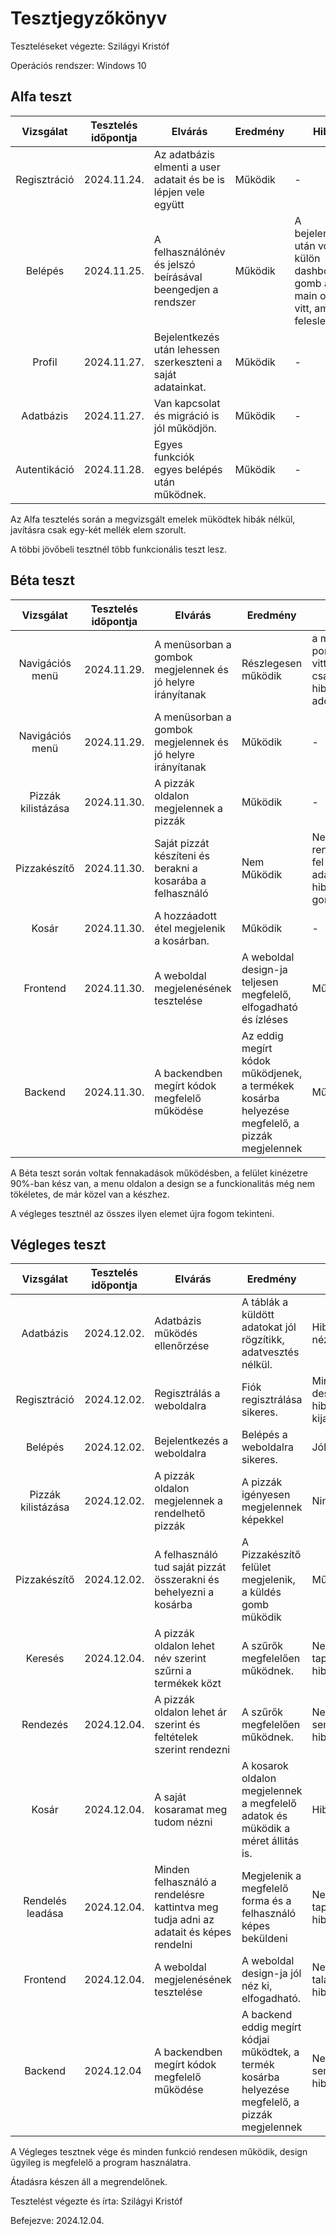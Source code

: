 # Tesztjegyzőkönyv

Teszteléseket végezte: Szilágyi Kristóf

Operációs rendszer: Windows 10


## Alfa teszt

| Vizsgálat | Tesztelés időpontja | Elvárás | Eredmény | Hibák |
| :---: | --- | --- | --- | --- |
| Regisztráció | 2024.11.24. | Az adatbázis elmenti a user adatait és be is lépjen vele együtt | Működik | - |
| Belépés | 2024.11.25. | A felhasználónév és jelszó beírásával beengedjen a rendszer | Működik | A bejelentkezés után volt egy külön dashboard gomb ami a main oldalra vitt, ami felesleges. |
| Profil | 2024.11.27. | Bejelentkezés után lehessen szerkeszteni a saját adatainkat. | Működik | - |
| Adatbázis | 2024.11.27. | Van kapcsolat és migráció is jól működjön.  | Működik | - |
| Autentikáció | 2024.11.28. | Egyes funkciók egyes belépés után működnek. | Működik | - |

Az Alfa tesztelés során a megvizsgált emelek müködtek hibák nélkül, javításra csak egy-két mellék elem szorult.

A többi jövőbeli tesztnél több funkcionális teszt lesz.

## Béta teszt

| Vizsgálat | Tesztelés időpontja | Elvárás | Eredmény | Hibák |
| :---: | --- | --- | --- | --- |
| Navigációs menü | 2024.11.29. | A menüsorban a gombok megjelennek és jó helyre irányítanak | Részlegesen működik | a menük pont nem vitt sehova csak hibakódot adott ki. |
| Navigációs menü | 2024.11.29. | A menüsorban a gombok megjelennek és jó helyre irányítanak | Működik | - |
| Pizzák kilistázása | 2024.11.30. | A pizzák oldalon megjelennek a pizzák  | Működik | - |
| Pizzakészítő | 2024.11.30. | Saját pizzát készíteni és berakni a kosarába a felhasználó | Nem Működik | Nem rendsen tölti fel az adatbázisba, hibás a gombja. |
| Kosár | 2024.11.30. | A hozzáadott étel megjelenik a kosárban. | Működik | - |
| Frontend | 2024.11.30. | A weboldal megjelenésének tesztelése | A weboldal design-ja teljesen megfelelő, elfogadható és ízléses | Működik | A bejelentkezés után dashboard gomb mindig ott van, register résznél egy másik nagy logó lóg bele a képbe, de attól függetlenül működik. |
| Backend | 2024.11.30. | A backendben megírt kódok megfelelő működése | Az eddig megírt kódok működjenek, a termékek kosárba helyezése megfelelő, a pizzák megjelennek |  Működik | A menu pontban a kosár redirectel rossz helyre és rossz dolgokat ad hozzá a kosárhoz. |

A Béta teszt során voltak fennakadások működésben, a felület kinézetre 90%-ban kész van, a menu oldalon a design se a funckionalitás még nem tökéletes, de már közel van a készhez.

A végleges tesztnél az összes ilyen elemet újra fogom tekinteni.

## Végleges teszt
| Vizsgálat | Tesztelés időpontja | Elvárás | Eredmény | Hibák |
| :---: | --- | --- | --- | --- |
| Adatbázis | 2024.12.02. | Adatbázis működés ellenőrzése | A táblák a küldött adatokat jól rögzítikk, adatvesztés nélkül. | Hibátlannak néz ki. |
| Regisztráció | 2024.12.02. | Regisztrálás a weboldalra | Fiók regisztrálása sikeres. | Minden design beli hiba kijavitva |
| Belépés | 2024.12.02. | Bejelentkezés a weboldalra | Belépés a weboldalra sikeres. | Jól működik |
| Pizzák kilistázása | 2024.12.02. | A pizzák oldalon megjelennek a rendelhető pizzák | A pizzák igényesen megjelennek képekkel | Nincs hiba. | 
| Pizzakészítő | 2024.12.02. | A felhasználó tud saját pizzát összerakni és behelyezni a kosárba | A Pizzakészítő felület megjelenik, a küldés gomb müködik | Működik. |
| Keresés | 2024.12.04. | A pizzák oldalon lehet név szerint szűrni a termékek közt | A szűrők megfelelően működnek. | Nem tapasztaltam hibát. |
| Rendezés | 2024.12.04. | A pizzák oldalon lehet ár szerint és feltételek szerint rendezni | A szűrők megfelelően működnek. | Nem volt semmilyen hiba. |
| Kosár | 2024.12.04. | A saját kosaramat meg tudom nézni | A kosarok oldalon megjelennek a megfelelő adatok és müködik a méret állitás is. | Hibátlan. |
| Rendelés leadása | 2024.12.04. | Minden felhasználó a rendelésre kattintva meg tudja adni az adatait és képes rendelni | Megjelenik a megfelelő forma és a felhasználó képes beküldeni | Nem tapasztaltam hibát. |
| Frontend | 2024.12.04. | A weboldal megjelenésének tesztelése | A weboldal design-ja jól néz ki, elfogadható. | Nem találtam hibát. |
| Backend | 2024.12.04 | A backendben megírt kódok megfelelő működése | A backend eddig megírt kódjai működtek, a termék kosárba helyezése megfelelő, a pizzák megjelennek | Nem láttam semmilyen hibát. |

A Végleges tesztnek vége és minden funkció rendesen működik, design ügyileg is megfelelő a program használatra.

Átadásra készen áll a megrendelőnek.

Tesztelést végezte és írta: Szilágyi Kristóf

Befejezve: 2024.12.04.
